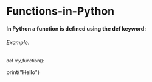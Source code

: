 # Functions-in-Python
#### In Python a function is defined using the def keyword:

###### Example:
<sub> def my_function():
  
print("Hello")</sub>
